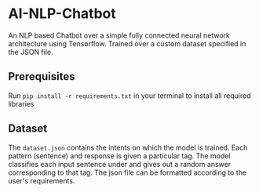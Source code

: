 # AI-NLP-Chatbot
An NLP based Chatbot over a simple fully connected neural network architecture using Tensorflow. Trained over a custom dataset specified in the JSON file.

## Prerequisites
Run `pip install -r requirements.txt` in your terminal to install all required libraries

## Dataset
The `dataset.json` contains the intents on which the model is trained. Each pattern (sentence) and response is given a particular tag. The model classifies each input sentence under
and gives out a random answer corresponding to that tag. The json file can be formatted according to the user's requirements.
